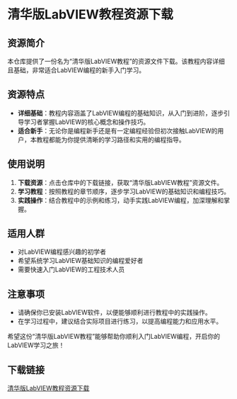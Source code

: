 # 清华版LabVIEW教程资源下载

## 资源简介

本仓库提供了一份名为“清华版LabVIEW教程”的资源文件下载。该教程内容详细且基础，非常适合LabVIEW编程的新手入门学习。

## 资源特点

- **详细基础**：教程内容涵盖了LabVIEW编程的基础知识，从入门到进阶，逐步引导学习者掌握LabVIEW的核心概念和操作技巧。
- **适合新手**：无论你是编程新手还是有一定编程经验但初次接触LabVIEW的用户，本教程都能为你提供清晰的学习路径和实用的编程指导。

## 使用说明

1. **下载资源**：点击仓库中的下载链接，获取“清华版LabVIEW教程”资源文件。
2. **学习教程**：按照教程的章节顺序，逐步学习LabVIEW的基础知识和编程技巧。
3. **实践操作**：结合教程中的示例和练习，动手实践LabVIEW编程，加深理解和掌握。

## 适用人群

- 对LabVIEW编程感兴趣的初学者
- 希望系统学习LabVIEW基础知识的编程爱好者
- 需要快速入门LabVIEW的工程技术人员

## 注意事项

- 请确保你已安装LabVIEW软件，以便能够顺利进行教程中的实践操作。
- 在学习过程中，建议结合实际项目进行练习，以提高编程能力和应用水平。

希望这份“清华版LabVIEW教程”能够帮助你顺利入门LabVIEW编程，开启你的LabVIEW学习之旅！

## 下载链接

[清华版LabVIEW教程资源下载](https://pan.quark.cn/s/d300d68f7a18)